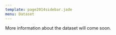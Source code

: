 ```yaml
---
template: page2014sidebar.jade
menu: Dataset
---
```


More information about the dataset will come soon.
